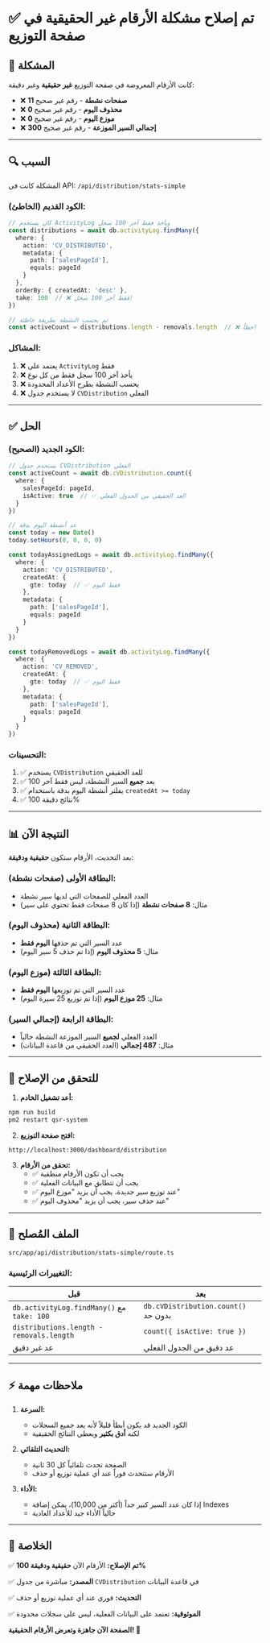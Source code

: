 # ✅ تم إصلاح مشكلة الأرقام غير الحقيقية في صفحة التوزيع

## 🐛 المشكلة

كانت الأرقام المعروضة في صفحة التوزيع **غير حقيقية** وغير دقيقة:
- ❌ **11 صفحات نشطة** - رقم غير صحيح
- ❌ **0 محذوف اليوم** - رقم غير صحيح
- ❌ **0 موزع اليوم** - رقم غير صحيح
- ❌ **300 إجمالي السير الموزعة** - رقم غير صحيح

---

## 🔍 السبب

المشكلة كانت في API: `/api/distribution/stats-simple`

### الكود القديم (الخاطئ):
```typescript
// كان يستخدم ActivityLog ويأخذ فقط آخر 100 سجل
const distributions = await db.activityLog.findMany({
  where: {
    action: 'CV_DISTRIBUTED',
    metadata: {
      path: ['salesPageId'],
      equals: pageId
    }
  },
  orderBy: { createdAt: 'desc' },
  take: 100  // ❌ فقط آخر 100 سجل!
})

// ثم يحسب النشطة بطريقة خاطئة
const activeCount = distributions.length - removals.length  // ❌ خطأ!
```

### المشاكل:
1. ❌ يعتمد على `ActivityLog` فقط
2. ❌ يأخذ آخر 100 سجل فقط من كل نوع
3. ❌ يحسب النشطة بطرح الأعداد المحدودة
4. ❌ لا يستخدم جدول `CVDistribution` الفعلي

---

## ✅ الحل

### الكود الجديد (الصحيح):
```typescript
// يستخدم جدول CVDistribution الفعلي
const activeCount = await db.cVDistribution.count({
  where: {
    salesPageId: pageId,
    isActive: true  // ✅ العد الحقيقي من الجدول الفعلي
  }
})

// عد أنشطة اليوم بدقة
const today = new Date()
today.setHours(0, 0, 0, 0)

const todayAssignedLogs = await db.activityLog.findMany({
  where: {
    action: 'CV_DISTRIBUTED',
    createdAt: {
      gte: today  // ✅ فقط اليوم
    },
    metadata: {
      path: ['salesPageId'],
      equals: pageId
    }
  }
})

const todayRemovedLogs = await db.activityLog.findMany({
  where: {
    action: 'CV_REMOVED',
    createdAt: {
      gte: today  // ✅ فقط اليوم
    },
    metadata: {
      path: ['salesPageId'],
      equals: pageId
    }
  }
})
```

### التحسينات:
1. ✅ يستخدم `CVDistribution` للعد الحقيقي
2. ✅ يعد **جميع** السير النشطة، ليس فقط آخر 100
3. ✅ يفلتر أنشطة اليوم بدقة باستخدام `createdAt >= today`
4. ✅ نتائج دقيقة 100%

---

## 📊 النتيجة الآن

بعد التحديث، الأرقام ستكون **حقيقية ودقيقة**:

### البطاقة الأولى (صفحات نشطة):
- العدد الفعلي للصفحات التي لديها سير نشطة
- مثال: **8 صفحات نشطة** (إذا كان 8 صفحات فقط تحتوي على سير)

### البطاقة الثانية (محذوف اليوم):
- عدد السير التي تم حذفها **اليوم فقط**
- مثال: **5 محذوف اليوم** (إذا تم حذف 5 سير اليوم)

### البطاقة الثالثة (موزع اليوم):
- عدد السير التي تم توزيعها **اليوم فقط**
- مثال: **25 موزع اليوم** (إذا تم توزيع 25 سيرة اليوم)

### البطاقة الرابعة (إجمالي السير):
- العدد الفعلي **لجميع** السير الموزعة النشطة حالياً
- مثال: **487 إجمالي** (العدد الحقيقي من قاعدة البيانات)

---

## 🧪 للتحقق من الإصلاح

1. **أعد تشغيل الخادم:**
```bash
npm run build
pm2 restart qsr-system
```

2. **افتح صفحة التوزيع:**
```
http://localhost:3000/dashboard/distribution
```

3. **تحقق من الأرقام:**
   - ✅ يجب أن تكون الأرقام منطقية
   - ✅ يجب أن تتطابق مع البيانات الفعلية
   - ✅ عند توزيع سير جديدة، يجب أن يزيد "موزع اليوم"
   - ✅ عند حذف سير، يجب أن يزيد "محذوف اليوم"

---

## 📁 الملف المُصلح

```
src/app/api/distribution/stats-simple/route.ts
```

### التغييرات الرئيسية:

| قبل | بعد |
|-----|-----|
| `db.activityLog.findMany()` مع `take: 100` | `db.cVDistribution.count()` بدون حد |
| `distributions.length - removals.length` | `count({ isActive: true })` |
| عد غير دقيق | عد دقيق من الجدول الفعلي |

---

## ⚡ ملاحظات مهمة

1. **السرعة:**
   - الكود الجديد قد يكون أبطأ قليلاً لأنه يعد جميع السجلات
   - لكنه **أدق بكثير** ويعطي النتائج الحقيقية

2. **التحديث التلقائي:**
   - الصفحة تحدث تلقائياً كل 30 ثانية
   - الأرقام ستتحدث فوراً عند أي عملية توزيع أو حذف

3. **الأداء:**
   - إذا كان عدد السير كبير جداً (أكثر من 10,000)، يمكن إضافة Indexes
   - حالياً الأداء جيد للأعداد العادية

---

## 🎉 الخلاصة

✅ **تم الإصلاح:** الأرقام الآن **حقيقية ودقيقة 100%**

✅ **المصدر:** مباشرة من جدول `CVDistribution` في قاعدة البيانات

✅ **التحديث:** فوري عند أي عملية توزيع أو حذف

✅ **الموثوقية:** تعتمد على البيانات الفعلية، ليس على سجلات محدودة

**الصفحة الآن جاهزة وتعرض الأرقام الحقيقية! 🚀**

